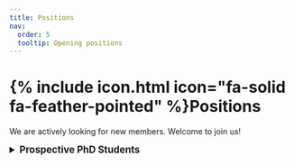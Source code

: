 ```yaml
---
title: Positions
nav:
  order: 5
  tooltip: Opening positions
---
```


# {% include icon.html icon="fa-solid fa-feather-pointed" %}Positions

We are actively looking for new members. Welcome to join us!

<details>
  <summary style="font-size: 1.2em; font-weight: bold; cursor: pointer;">
    Prospective PhD Students
  </summary>
  <p><strong>Responsibilities:</strong></p>
  <ul>
    <li>Independently undertake scientific research tasks and projects;</li>
    <li>Participate in core laboratory research projects;</li>
    <li>Engage in other related research activities within the university and department.</li>
  </ul>

  <p><strong>Application Requirements:</strong></p>
  <p>Applicants should be capable of independently undertaking research projects, passionate about scientific research, diligent, eager to learn, and possess good communication skills. A minimum of a bachelor's degree in computer science, automation, electronic engineering, informatics, mathematics, physics, or other quantitative sciences is required. <strong>Strong programming skills are essential</strong>, and a background in machine learning, artificial intelligence, or data science is preferred. Applicants should have a keen interest in medical image analysis and be willing to engage in related research. The expected start date is Spring or Fall 2025.</p>

  <p><strong>Requirements of UNMC PhD Program:</strong></p>
  <ul>
    <li>Cumulative GPA (undergraduate, or undergraduate + master's if applicable): 3.0 or above (on a 4.0 scale). Non-U.S. grades must be verified by WES or ECE.</li>
    <li>English proficiency: IELTS 6.5, TOEFL iBT 80, or Duolingo 120.</li>
    <li>GRE: Not required.</li>
  </ul>

  <p><strong>Requirements of Wang’s Lab:</strong></p>
  <ul>
    <li>Excellent coding skills.</li>
    <li>Experience in deep learning, machine learning, and medical imaging processing.</li>
    <li>Experience in computer vision or natural language processing.</li>
    <li>Programming experience: Python, MATLAB, SPSS, Bash.</li>
    <li>Experience in working with a Linux workstation.</li>
    <li>Excellent verbal and written communication skills.</li>
    <li>A minimum of a bachelor's degree in computer science, automation, electronic engineering, informatics, mathematics, physics, or other quantitative sciences.</li>
  </ul>

  <p><strong>Additional Skills:</strong></p>
  <p>Highly proficient in medical imaging toolboxes/software including BIDS rule, FreeSurfer, FSL, AFNI, SPM, ANTs, ITK, c3d, SurfStat, NODDI, GIFT, CONN, GRETNA, SPSS, etc. Data management and/or data analysis in the medical area.</p>

  <p><strong>Benefits:</strong></p>
  <p>Fully funded support, with specific financial support according to the relevant program.</p>

  <p><strong>Application Process:</strong></p>
  <p>Applicants should send their personal resume (including basic personal information, educational background, work experience, research achievements, and contact information), transcripts, and English proficiency scores (IELTS, TOEFL, or Duolingo) to: <a href="mailto:jiwang@unmc.edu">jiwang@unmc.edu</a>. All application materials will be kept strictly confidential. Candidates who pass the initial review will be contacted for an interview shortly.</p>
</details>
